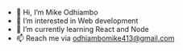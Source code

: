 - 👋 Hi, I’m Mike Odhiambo
- 👀 I’m interested in Web development
- 🌱 I’m currently learning React and Node
- 📫 Reach me via odhiambomike413@gmail.com

<!---
MikeOdhiambo/MikeOdhiambo is a ✨ special ✨ repository because its `README.md` (this file) appears on your GitHub profile.
You can click the Preview link to take a look at your changes.
--->
